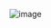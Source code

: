 ![image](https://github.com/yooo90902124/Moyai/assets/168396952/3028e4bb-60eb-45c6-87cd-b4147c722870)
